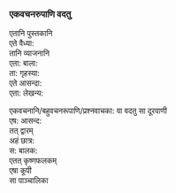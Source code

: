 ### एकवचनरुपाणि वदतु 
एतानि पुस्तकानि   
एते वैध्या:  
तानि व्याजनानि   
एता: बाला:  
ता: गृहस्या:  
एते आसन्दा:  
एता: लेखन्य:  

एकवचनानि/बहुवचनरूपाणि/प्रश्नवाचका: वा वदतु
सा दूरवाणी   
एष: आसन्द:  
तत् द्वारम्   
अहं छात्र:  
स: बालक:  
एतत् कृष्णफलकम्   
एषा कूपी   
सा पाञ्चालिका   
